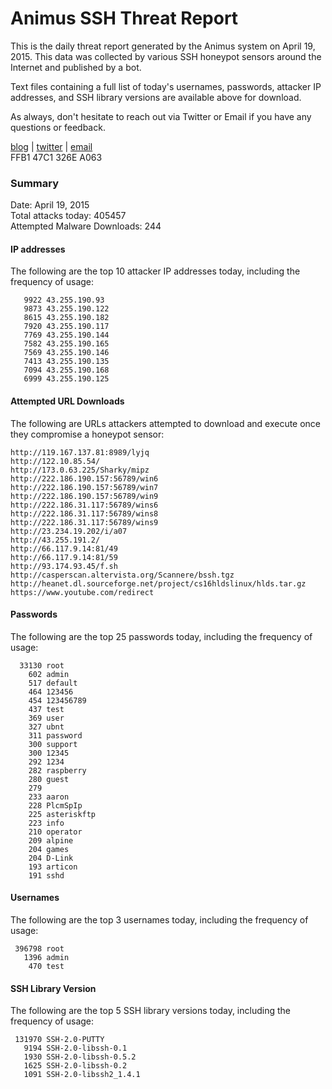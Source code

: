 # Animus SSH Threat Report

This is the daily threat report generated by the Animus system on April 19, 2015. This data was collected by various SSH honeypot sensors around the Internet and published by a bot.  

Text files containing a full list of today's usernames, passwords, attacker IP addresses, and SSH library versions are available above for download.  

As always, don't hesitate to reach out via Twitter or Email if you have any questions or feedback.  

[blog](http://morris.guru) | [twitter](https://twitter.com/andrew___morris) | [email](mailto:andrew@morris.guru)  
FFB1 47C1 326E A063  

### Summary

Date: April 19, 2015  
Total attacks today: 405457  
Attempted Malware Downloads: 244 

#### IP addresses
The following are the top 10 attacker IP addresses today, including the frequency of usage:
```
   9922 43.255.190.93
   9873 43.255.190.122
   8615 43.255.190.182
   7920 43.255.190.117
   7769 43.255.190.144
   7582 43.255.190.165
   7569 43.255.190.146
   7413 43.255.190.135
   7094 43.255.190.168
   6999 43.255.190.125
```

#### Attempted URL Downloads
The following are URLs attackers attempted to download and execute once they compromise a honeypot sensor:
```
http://119.167.137.81:8989/lyjq
http://122.10.85.54/
http://173.0.63.225/Sharky/mipz
http://222.186.190.157:56789/win6
http://222.186.190.157:56789/win7
http://222.186.190.157:56789/win9
http://222.186.31.117:56789/wins6
http://222.186.31.117:56789/wins8
http://222.186.31.117:56789/wins9
http://23.234.19.202/i/a07
http://43.255.191.2/
http://66.117.9.14:81/49
http://66.117.9.14:81/59
http://93.174.93.45/f.sh
http://casperscan.altervista.org/Scannere/bssh.tgz
http://heanet.dl.sourceforge.net/project/cs16hldslinux/hlds.tar.gz
https://www.youtube.com/redirect
```

#### Passwords
The following are the top 25 passwords today, including the frequency of usage:
```
  33130 root
    602 admin
    517 default
    464 123456
    454 123456789
    437 test
    369 user
    327 ubnt
    311 password
    300 support
    300 12345
    292 1234
    282 raspberry
    280 guest
    279 
    233 aaron
    228 PlcmSpIp
    225 asteriskftp
    223 info
    210 operator
    209 alpine
    204 games
    204 D-Link
    193 articon
    191 sshd
```

#### Usernames
The following are the top 3 usernames today, including the frequency of usage:
```
 396798 root
   1396 admin
    470 test
```

#### SSH Library Version
The following are the top 5 SSH library versions today, including the frequency of usage:
```
 131970 SSH-2.0-PUTTY
   9194 SSH-2.0-libssh-0.1
   1930 SSH-2.0-libssh-0.5.2
   1625 SSH-2.0-libssh-0.2
   1091 SSH-2.0-libssh2_1.4.1
```
